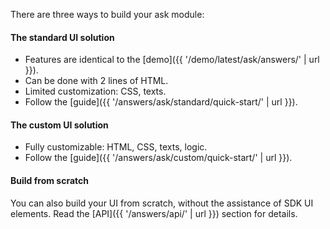 There are three ways to build your ask module:

#### The standard UI solution

* Features are identical to the [demo]({{ '/demo/latest/ask/answers/' | url }}).
* Can be done with 2 lines of HTML.
* Limited customization: CSS, texts.
* Follow the [guide]({{ '/answers/ask/standard/quick-start/' | url }}).

#### The custom UI solution

* Fully customizable: HTML, CSS, texts, logic.
* Follow the [guide]({{ '/answers/ask/custom/quick-start/' | url }}).

#### Build from scratch

You can also build your UI from scratch, without the assistance of SDK UI elements. Read the [API]({{ '/answers/api/' | url }}) section for details.
